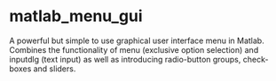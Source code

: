 matlab_menu_gui
===============

A powerful but simple to use graphical user interface menu in Matlab. Combines the functionality of menu (exclusive option selection) and inputdlg (text input) as well as introducing radio-button groups, check-boxes and sliders.
